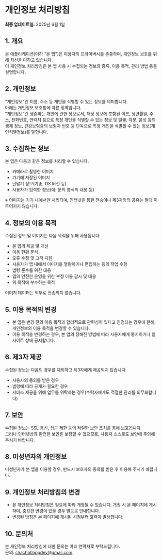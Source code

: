 # 개인정보 처리방침

**최종 업데이트일:** 2025년 6월 1일

## 1. 개요  
본 애플리케이션(이하 "본 앱")은 이용자의 프라이버시를 존중하며, 개인정보 보호를 위해 최선을 다하고 있습니다.  
이 개인정보 처리방침은 본 앱 사용 시 수집되는 정보의 종류, 이용 목적, 관리 방법 등을 설명합니다.

## 2. 개인정보  
"개인정보"란 이름, 주소 등 개인을 식별할 수 있는 정보를 의미합니다.  
아래는 개인정보 보호법에 따른 정의입니다.  
"개인정보"란 생존하는 개인에 관한 정보로서, 해당 정보에 포함된 이름, 생년월일, 주소, 전화번호, 연락처 등으로 특정 개인을 식별할 수 있는 정보 및 얼굴, 지문, 음성 등의 생체 정보, 건강보험증의 보험자 번호 등 단독으로 특정 개인을 식별할 수 있는 정보(개인식별정보)를 말합니다.

## 3. 수집하는 정보  
본 앱은 다음과 같은 정보를 처리할 수 있습니다.

- 카메라로 촬영한 이미지  
- 기기에 저장된 이미지  
- 단말기 정보(기종, OS 버전 등)  
- 사용자가 입력한 정보(예: 문의 양식의 내용 등)

※ 이미지는 기기 내에서만 처리되며, 인터넷을 통한 전송이나 제3자와의 공유는 절대 이루어지지 않습니다.  


## 4. 정보의 이용 목적  
수집된 정보 및 이미지는 다음 목적을 위해 사용됩니다.

- 본 앱의 제공 및 개선  
- 이용 현황 분석  
- 오류 수정 및 고객 지원  
- 사용자가 앱 내에서 이미지를 열람하거나 편집하는 등의 작업 수행  
- 법령 준수를 위한 대응  
- 앱의 안전한 운영을 위한 부정 이용 감시 및 대응  
- 위 목적에 부수하는 목적

이미지 데이터는 외부로 전송되지 않습니다.

## 5. 이용 목적의 변경

- 본 앱은 변경 전의 이용 목적과 합리적으로 관련성이 있다고 인정되는 경우에 한해, 개인정보의 이용 목적을 변경할 수 있습니다.  
- 이용 목적을 변경하는 경우, 본 앱의 정해진 방법에 따라 사용자에게 통지하거나 웹사이트 상에 공지합니다.

## 6. 제3자 제공  
수집된 정보는 다음의 경우를 제외하고 제3자에게 제공되지 않습니다.

- 사용자의 동의를 받은 경우  
- 법령에 따라 공개가 필요한 경우  
- 서비스 제공을 위해 업무를 위탁하는 경우(수탁자에게도 적절한 관리를 의무화합니다)

## 7. 보안  
수집된 정보는 SSL 통신, 접근 제한 등의 적절한 보안 조치를 통해 보호됩니다.  
그러나 인터넷상의 완전한 보안은 보장할 수 없으므로, 사용자 스스로도 보안에 주의해 주시기 바랍니다.

## 8. 미성년자의 개인정보  
미성년자가 본 앱을 이용할 경우, 반드시 보호자의 동의를 받은 후 이용해 주시기 바랍니다.

## 9. 개인정보 처리방침의 변경  
- 본 개인정보 처리방침은 필요에 따라 개정될 수 있습니다. 개정 시 본 페이지에 게시하며, 중요한 변경이 있을 경우 별도로 안내합니다.  
- 변경된 방침은 본 페이지에 게시된 시점부터 효력이 발생합니다.

## 10. 문의처  
본 개인정보 처리방침에 대한 문의는 아래 연락처로 부탁드립니다.  
문의: [chacha0appdev@gmail.com](mailto:chacha0appdev@gmail.com)
